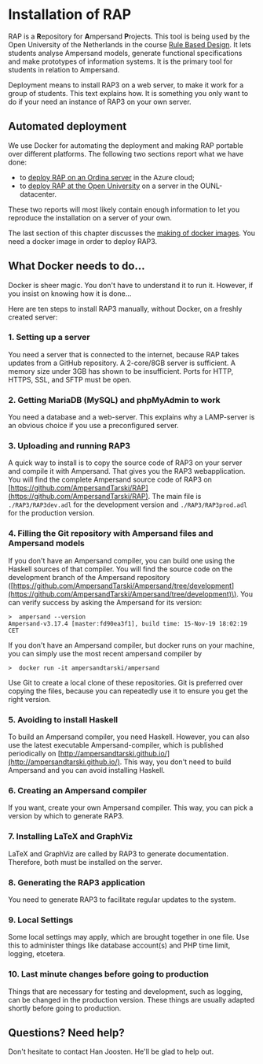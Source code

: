 # Installation of RAP

RAP is a **R**epository for **A**mpersand **P**rojects. This tool is being used by the Open University of the Netherlands in the course [Rule Based Design](http://portal.ou.nl/web/ontwerpen-met-bedrijfsregels). It lets students analyse Ampersand models, generate functional specifications and make prototypes of information systems. It is the primary tool for students in relation to Ampersand.

Deployment means to install RAP3 on a web server, to make it work for a group of students. This text explains how. It is something you only want to do if your need an instance of RAP3 on your own server.

## Automated deployment

We use Docker for automating the deployment and making RAP portable over different platforms. The following two sections report what we have done:

* to [deploy RAP on an Ordina server](deploying-rap3-with-azure-on-ubuntu.md) in the Azure cloud;
* to [deploy RAP at the Open University](deploying-ounl-rap3.md) on a server in the OUNL-datacenter.

These two reports will most likely contain enough information to let you reproduce the installation on a server of your own.

The last section of this chapter discusses the [making of docker images](making-docker-images.md). You need a docker image in order to deploy RAP3.

## What Docker needs to do...

Docker is sheer magic. You don't have to understand it to run it. However, if you insist on knowing how it is done...

Here are ten steps to install RAP3 manually, without Docker, on a freshly created server:

### 1. Setting up a server

You need a server that is connected to the internet, because RAP takes updates from a GitHub repository. A 2-core/8GB server is sufficient. A memory size under 3GB has shown to be insufficient. Ports for HTTP, HTTPS, SSL, and SFTP must be open.

### 2. Getting MariaDB \(MySQL\) and phpMyAdmin to work

You need a database and a web-server. This explains why a LAMP-server is an obvious choice if you use a preconfigured server.

### 3. Uploading and running RAP3

A quick way to install is to copy the source code of RAP3 on your server and compile it with Ampersand. That gives you the RAP3 webapplication. You will find the complete Ampersand source code of RAP3 on [https://github.com/AmpersandTarski/RAP](https://github.com/AmpersandTarski/RAP). The main file is `./RAP3/RAP3dev.adl` for the development version and `./RAP3/RAP3prod.adl` for the production version.

### 4. Filling the Git repository with Ampersand files and Ampersand models

If you don't have an Ampersand compiler, you can build one using the Haskell sources of that compiler. You will find the source code on the development branch of the Ampersand repository \([https://github.com/AmpersandTarski/Ampersand/tree/development](https://github.com/AmpersandTarski/Ampersand/tree/development)\). You can verify success by asking  the Ampersand for its version:

```text
>  ampersand --version
Ampersand-v3.17.4 [master:fd90ea3f1], build time: 15-Nov-19 18:02:19 CET
```

If you don't have an Ampersand compiler, but docker runs on your machine, you can simply use the most recent ampersand compiler by

```text
>  docker run -it ampersandtarski/ampersand
```

Use Git to create a local clone of these repositories. Git is preferred over copying the files, because you can repeatedly use it to ensure you get the right version.

### 5. Avoiding to install Haskell

To build an Ampersand compiler, you need Haskell. However, you can also use the latest executable Ampersand-compiler, which is published periodically on [http://ampersandtarski.github.io/](http://ampersandtarski.github.io/). This way, you don't need to build Ampersand and you can avoid installing Haskell.

### 6. Creating an Ampersand compiler

If you want, create your own Ampersand compiler. This way, you can pick a version by which to generate RAP3.

### 7. Installing LaTeX and GraphViz

LaTeX and GraphViz are called by RAP3 to generate documentation. Therefore, both must be installed on the server.

### 8. Generating the RAP3 application

You need to generate RAP3 to facilitate regular updates to the system.

### 9. Local Settings

Some local settings may apply, which are brought together in one file. Use this to administer things like database account\(s\) and PHP time limit, logging, etcetera.

### 10. Last minute changes before going to production

Things that are necessary for testing and development, such as logging, can be changed in the production version. These things are usually adapted shortly before going to production.

## Questions? Need help?

Don't hesitate to contact Han Joosten. He'll be glad to help out.

